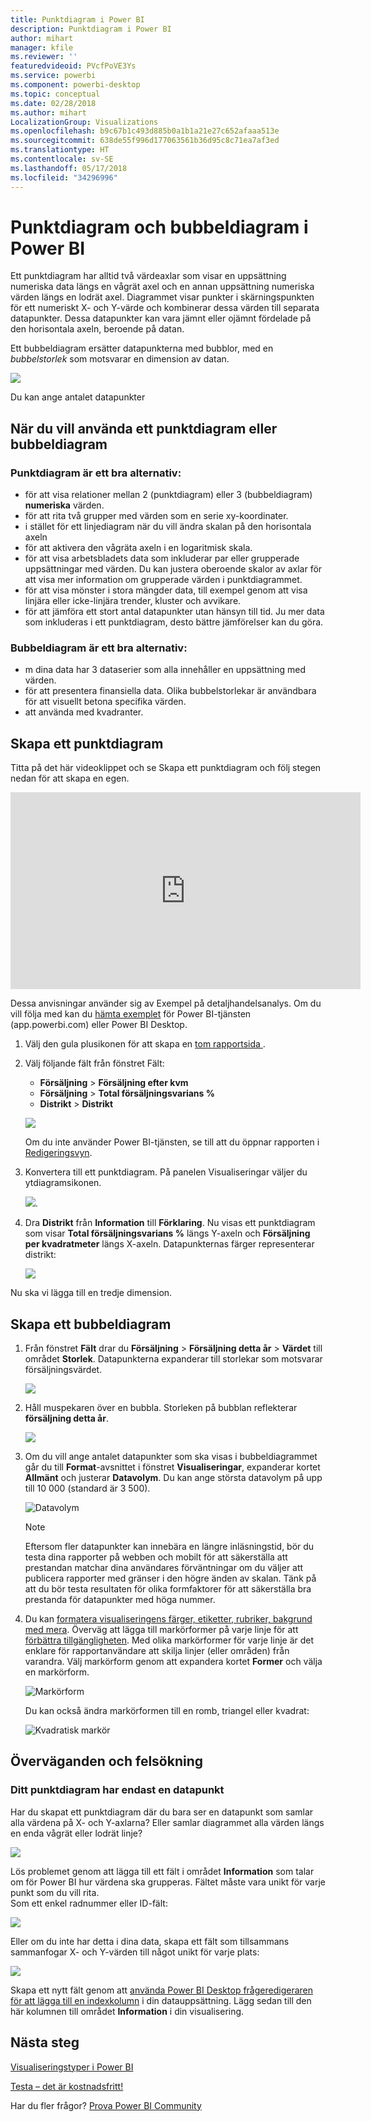 ```yaml
---
title: Punktdiagram i Power BI
description: Punktdiagram i Power BI
author: mihart
manager: kfile
ms.reviewer: ''
featuredvideoid: PVcfPoVE3Ys
ms.service: powerbi
ms.component: powerbi-desktop
ms.topic: conceptual
ms.date: 02/28/2018
ms.author: mihart
LocalizationGroup: Visualizations
ms.openlocfilehash: b9c67b1c493d885b0a1b1a21e27c652afaaa513e
ms.sourcegitcommit: 638de55f996d177063561b36d95c8c71ea7af3ed
ms.translationtype: HT
ms.contentlocale: sv-SE
ms.lasthandoff: 05/17/2018
ms.locfileid: "34296996"
---
```

# <a name="scatter-charts-and-bubble-charts-in-power-bi"></a>Punktdiagram och bubbeldiagram i Power BI
Ett punktdiagram har alltid två värdeaxlar som visar en uppsättning numeriska data längs en vågrät axel och en annan uppsättning numeriska värden längs en lodrät axel. Diagrammet visar punkter i skärningspunkten för ett numeriskt X- och Y-värde och kombinerar dessa värden till separata datapunkter. Dessa datapunkter kan vara jämnt eller ojämnt fördelade på den horisontala axeln, beroende på datan.

Ett bubbeldiagram ersätter datapunkterna med bubblor, med en *bubbelstorlek* som motsvarar en dimension av datan.

![](media/power-bi-visualization-scatter/power-bi-bubble-chart.png)

Du kan ange antalet datapunkter  

## <a name="when-to-use-a-scatter-chart-or-bubble-chart"></a>När du vill använda ett punktdiagram eller bubbeldiagram
### <a name="scatter-charts-are-a-great-choice"></a>Punktdiagram är ett bra alternativ:
* för att visa relationer mellan 2 (punktdiagram) eller 3 (bubbeldiagram) **numeriska** värden.
* för att rita två grupper med värden som en serie xy-koordinater.
* i stället för ett linjediagram när du vill ändra skalan på den horisontala axeln    
* för att aktivera den vågräta axeln i en logaritmisk skala.
* för att visa arbetsbladets data som inkluderar par eller grupperade uppsättningar med värden. Du kan justera oberoende skalor av axlar för att visa mer information om grupperade värden i punktdiagrammet.
* för att visa mönster i stora mängder data, till exempel genom att visa linjära eller icke-linjära trender, kluster och avvikare.
* för att jämföra ett stort antal datapunkter utan hänsyn till tid.  Ju mer data som inkluderas i ett punktdiagram, desto bättre jämförelser kan du göra.

### <a name="bubble-charts-are-a-great-choice"></a>Bubbeldiagram är ett bra alternativ:
* m dina data har 3 dataserier som alla innehåller en uppsättning med värden.
* för att presentera finansiella data.  Olika bubbelstorlekar är användbara för att visuellt betona specifika värden.
* att använda med kvadranter.

## <a name="create-a-scatter-chart"></a>Skapa ett punktdiagram
Titta på det här videoklippet och se Skapa ett punktdiagram och följ stegen nedan för att skapa en egen.

<iframe width="560" height="315" src="https://www.youtube.com/embed/PVcfPoVE3Ys?list=PL1N57mwBHtN0JFoKSR0n-tBkUJHeMP2cP" frameborder="0" allowfullscreen></iframe>


Dessa anvisningar använder sig av Exempel på detaljhandelsanalys. Om du vill följa med kan du [hämta exemplet](sample-datasets.md) för Power BI-tjänsten (app.powerbi.com) eller Power BI Desktop.   

1. Välj den gula plusikonen för att skapa en [tom rapportsida ](power-bi-report-add-page.md).
 
2. Välj följande fält från fönstret Fält:
   - **Försäljning** > **Försäljning efter kvm**
   - **Försäljning** > **Total försäljningsvarians %**
   - **Distrikt** > **Distrikt**

    ![](media/power-bi-visualization-scatter/power-bi-bar-chart.png)

    Om du inte använder Power BI-tjänsten, se till att du öppnar rapporten i [Redigeringsvyn](service-interact-with-a-report-in-editing-view.md).

3. Konvertera till ett punktdiagram. På panelen Visualiseringar väljer du ytdiagramsikonen.

   ![](media/power-bi-visualization-scatter/pbi_scatter_chart_icon.png).

4. Dra **Distrikt** från **Information** till **Förklaring**. Nu visas ett punktdiagram som visar **Total försäljningsvarians %** längs Y-axeln och **Försäljning per kvadratmeter** längs X-axeln. Datapunkternas färger representerar distrikt:

    ![](media/power-bi-visualization-scatter/power-bi-scatter.png)

Nu ska vi lägga till en tredje dimension.

## <a name="create-a-bubble-chart"></a>Skapa ett bubbeldiagram

1. Från fönstret **Fält** drar du **Försäljning** > **Försäljning detta år** > **Värdet** till området **Storlek**. Datapunkterna expanderar till storlekar som motsvarar försäljningsvärdet.
   
   ![](media/power-bi-visualization-scatter/power-bi-bubble.png)

2. Håll muspekaren över en bubbla. Storleken på bubblan reflekterar **försäljning detta år**.
   
    ![](media/power-bi-visualization-scatter/pbi_scatter_chart_hover.png)

3. Om du vill ange antalet datapunkter som ska visas i bubbeldiagrammet går du till **Format**-avsnittet i fönstret **Visualiseringar**, expanderar kortet **Allmänt** och justerar **Datavolym**. Du kan ange största datavolym på upp till 10 000 (standard är 3 500).

    ![Datavolym](media/power-bi-visualization-scatter/pbi_scatter_data_volume.png) 

   > [!NOTE]
   > Eftersom fler datapunkter kan innebära en längre inläsningstid, bör du testa dina rapporter på webben och mobilt för att säkerställa att prestandan matchar dina användares förväntningar om du väljer att publicera rapporter med gränser i den högre änden av skalan. Tänk på att du bör testa resultaten för olika formfaktorer för att säkerställa bra prestanda för datapunkter med höga nummer.

4. Du kan [formatera visualiseringens färger, etiketter, rubriker, bakgrund med mera](service-getting-started-with-color-formatting-and-axis-properties.md). Överväg att lägga till markörformer på varje linje för att [förbättra tillgängligheten](desktop-accessibility.md). Med olika markörformer för varje linje är det enklare för rapportanvändare att skilja linjer (eller områden) från varandra. Välj markörform genom att expandera kortet **Former** och välja en markörform.

      ![Markörform](media/power-bi-visualization-scatter/pbi_scatter_marker.png)

   Du kan också ändra markörformen till en romb, triangel eller kvadrat:

   ![Kvadratisk markör](media/power-bi-visualization-scatter/pbi_scatter_chart_hover_square.png)


## <a name="considerations-and-troubleshooting"></a>Överväganden och felsökning

### <a name="your-scatter-chart-has-only-one-data-point"></a>**Ditt punktdiagram har endast en datapunkt**
Har du skapat ett punktdiagram där du bara ser en datapunkt som samlar alla värdena på X- och Y-axlarna?  Eller samlar diagrammet alla värden längs en enda vågrät eller lodrät linje?

![](media/power-bi-visualization-scatter/pbi_scatter_tshoot1.png)

Lös problemet genom att lägga till ett fält i området **Information** som talar om för Power BI hur värdena ska grupperas. Fältet måste vara unikt för varje punkt som du vill rita.  
Som ett enkel radnummer eller ID-fält:

![](media/power-bi-visualization-scatter/pbi_scatter_tshoot.png)

Eller om du inte har detta i dina data, skapa ett fält som tillsammans sammanfogar X- och Y-värden till något unikt för varje plats:

![](media/power-bi-visualization-scatter/pbi_scatter_tshoot2.png)

Skapa ett nytt fält genom att [använda Power BI Desktop frågeredigeraren för att lägga till en indexkolumn](desktop-add-custom-column.md) i din datauppsättning.  Lägg sedan till den här kolumnen till området **Information** i din visualisering.

## <a name="next-steps"></a>Nästa steg
 [Visualiseringstyper i Power BI](power-bi-visualization-types-for-reports-and-q-and-a.md)

[Testa – det är kostnadsfritt!](https://powerbi.com/)  

Har du fler frågor? [Prova Power BI Community](http://community.powerbi.com/)


